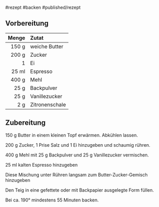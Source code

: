 #rezept #backen #published/rezept  

## Vorbereitung

| Menge | Zutat          |
| -----:|:-------------- |
| 150 g | weiche Butter  |
| 200 g | Zucker         |
|     1 | Ei             |
| 25 ml | Espresso       |
| 400 g | Mehl           |
|  25 g | Backpulver     |
|  25 g | Vanillezucker  |
|   2 g | Zitronenschale |

## Zubereitung

150 g Butter in einem kleinen Topf erwärmen. Abkühlen lassen.

200 g Zucker, 1 Prise Salz und 1 Ei hinzugeben und schaumig rühren. 

400 g Mehl mit 25 g Backpulver und 25 g Vanillezucker vermischen.

25 ml kalten Espresso hinzugeben

Diese Mischung unter Rühren langsam zum Butter-Zucker-Gemisch hinzugeben 

Den Teig in eine gefettete oder mit Backpapier ausgelegte Form füllen.

Bei ca. 190° mindestens 55 Minuten backen.


